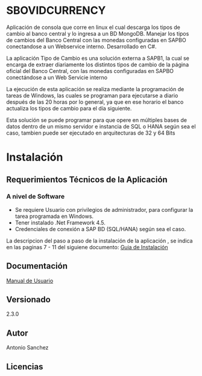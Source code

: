# SBOVIDCURRENCY
Aplicación de consola que corre en linux el cual descarga los tipos de cambio al banco central y lo ingresa a un BD MongoDB. Manejar los tipos de cambios del Banco Central con las monedas configuradas en SAPBO conectandose a un Webservice interno. Desarrollado en C#.

La aplicación Tipo de Cambio es una solución externa a SAPB1, la cual se encarga de extraer diariamente los distintos tipos de cambio de la página oficial del Banco Central, con las monedas configuradas en SAPBO conectándose a un Web Servicie interno

La ejecución de esta aplicación se realiza mediante la programación de tareas de Windows, las cuales se programan para ejecutarse a diario después de las 20 horas por lo general, ya que en ese horario el banco actualiza los tipos de cambio para el día siguiente.

Esta solución se puede programar para que opere en múltiples bases de datos dentro de un mismo servidor e instancia de SQL o HANA según sea el caso, tambien puede ser ejecutado en arquitecturas de 32 y 64 Bits

# Instalación
##  Requerimientos Técnicos de la Aplicación
### A nivel de Software
- Se requiere Usuario con privilegios de administrador, para configurar la tarea programada en Windows.
- Tener instalado .Net Framework 4.5.
- Credenciales de conexión a SAP BD (SQL/HANA) según sea el caso. 

La descripcion del paso a paso de la instalación de la aplicación , se indica en las paginas 7 - 11  del siguiene documento:
[Guia de Instalación](https://visualkchile.sharepoint.com/:w:/s/Desarrollo_VisualD/Efvxhu1TpmpEhNGRhflIXEcBMvyuCciX8EEioVwrN4OBOA?e=hxNLgj "Guia de Instalación")

## Documentación
[Manual de Usuario](https://visualkchile.sharepoint.com/:w:/s/Desarrollo_VisualD/Efvxhu1TpmpEhNGRhflIXEcBMvyuCciX8EEioVwrN4OBOA?e=hxNLgj "Manual de Usuario")

## Versionado
2.3.0
## Autor
Antonio Sanchez
## Licencias

